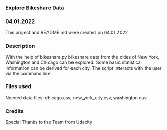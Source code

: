 ### Explore Bikeshare Data

### 04.01.2022
This project and README.md were created on 04.01.2022


### Description
With the help of bikeshare.py bikeshare data from the cities of New York, Washington and Chicago can be explored. Some basic statistical information can be derived for each city. The script interacts with the user via the command line.

### Files used
Needed data files: chicago.csv, new_york_city.csv, washington.csv

### Credits
Special Thanks to the Team from Udacity
